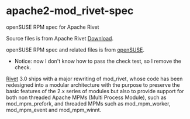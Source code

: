 # apache2-mod_rivet-spec
openSUSE RPM spec for Apache Rivet

Source files is from Apache Rivet [Download](http://ftp.tc.edu.tw/pub/Apache/tcl/rivet/).

openSUSE RPM spec and related files is from
[openSUSE](https://build.opensuse.org/package/show/Apache:Modules/apache2-mod_rivet).

* Notice: now I don't know how to pass the check test, so I remove the check.

[Rivet](https://tcl.apache.org/rivet/) 3.0 ships with a major rewriting of mod_rivet, whose code has been
redesigned into a modular architecture with the purpose to preserve the basic
features of the 2.x series of modules but also to provide support for both non
threaded Apache MPMs (Multi Process Module), such as mod_mpm_prefork, and
threaded MPMs such as mod_mpm_worker, mod_mpm_event and mod_mpm_winnt.

